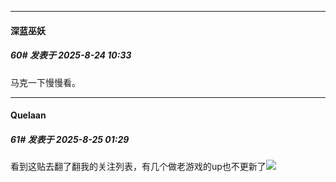 ﻿
*****

####  深蓝巫妖  
##### 60#       发表于 2025-8-24 10:33

马克一下慢慢看。


*****

####  Quelaan  
##### 61#       发表于 2025-8-25 01:29

看到这贴去翻了翻我的关注列表，有几个做老游戏的up也不更新了<img src="https://static.stage1st.com/image/smiley/face2017/009.gif" referrerpolicy="no-referrer">

